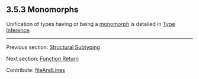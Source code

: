 ## 3.5.3 Monomorphs

Unification of types having or being a [monomorph](types-monomorph.md) is detailed in [Type Inference](type-system-type-inference.md).

---

Previous section: [Structural Subtyping](type-system-structural-subtyping.md)

Next section: [Function Return](type-system-unification-function-return.md)

Contribute: [fileAndLines](https://github.com/HaxeFoundation/HaxeManual/blob/master/03-type-system.tex#L284-284)